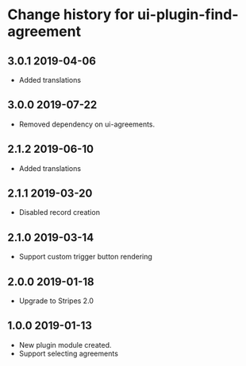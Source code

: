 # Change history for ui-plugin-find-agreement

## 3.0.1 2019-04-06
* Added translations

## 3.0.0 2019-07-22
* Removed dependency on ui-agreements.

## 2.1.2 2019-06-10
* Added translations

## 2.1.1 2019-03-20
* Disabled record creation

## 2.1.0 2019-03-14
* Support custom trigger button rendering

## 2.0.0 2019-01-18
* Upgrade to Stripes 2.0

## 1.0.0 2019-01-13
* New plugin module created.
* Support selecting agreements
